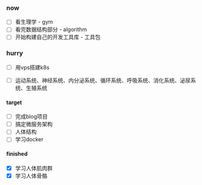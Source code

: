 ### now
- [ ] 看生理学                 - gym
- [ ] 看完数据结构部分           - algorithm
- [ ] 开始构建自己的开发工具库    - 工具包

### hurry
- [ ] 用vps搭建k8s

- [ ] 运动系统、神经系统、内分泌系统、循环系统、呼吸系统、消化系统、泌尿系统、生殖系统

#### target 
- [ ] 完成blog项目
- [ ] 搞定微服务架构
- [ ] 人体结构
- [ ] 学习docker

#### finished
- [x] 学习人体肌肉群
- [x] 学习人体骨骼
